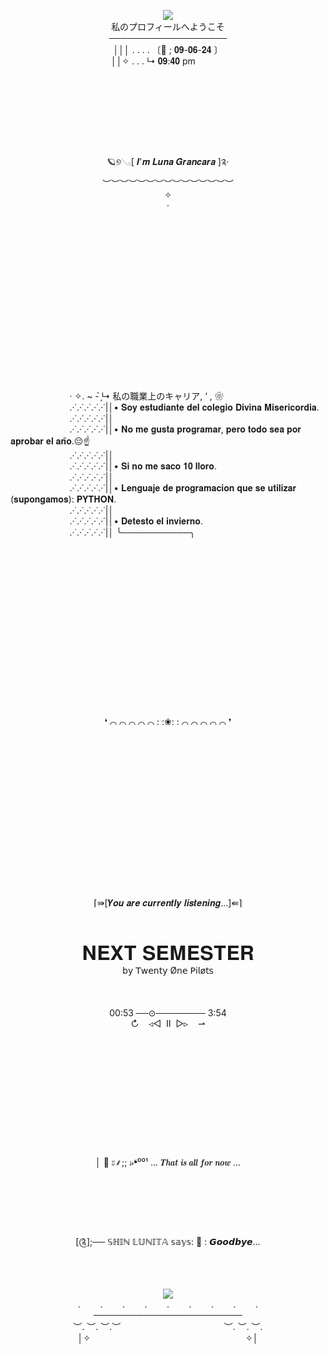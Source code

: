 <p align="center">
<img src="https://github.com/shin-lunita/wiii/assets/171997364/1be9da02-2440-4fb1-a7b0-e15b507d914a"/> <br>
私のプロフィールへようこそ<br>
───────────────────<br>
│││  .  .  .  . 〔🍑 ; 𝟎𝟗-𝟎𝟔-𝟐𝟒 〕<br>
││✧      .  .  .      ↳ 𝟎𝟗:𝟒𝟎 pm&nbsp;&nbsp;&nbsp;&nbsp;&nbsp;&nbsp;&nbsp;&nbsp;&nbsp;&nbsp;&nbsp;&nbsp;<br>
&nbsp;&nbsp;<br>
&nbsp;&nbsp;<br>
&nbsp;&nbsp;<br>
&nbsp;&nbsp;<br>
&nbsp;&nbsp;<br>
&nbsp;&nbsp;<br>
&nbsp;&nbsp;<br>
&nbsp;&nbsp;<br>
🪐୭𓂅[ 𝑰'𝒎 𝑳𝒖𝒏𝒂 𝑮𝒓𝒂𝒏𝒄𝒂𝒓𝒂 ]༉‧<br>
︶︶︶︶︶︶︶︶︶︶︶︶︶︶︶<br>
✧<br>
⋅<br>
&nbsp;&nbsp;<br>
&nbsp;&nbsp;<br>
&nbsp;&nbsp;<br>
&nbsp;&nbsp;<br>
&nbsp;&nbsp;<br>
&nbsp;&nbsp;<br>
&nbsp;&nbsp;<br>
&nbsp;&nbsp;<br>
&nbsp;&nbsp;<br>
&nbsp;&nbsp;<br>
&nbsp;&nbsp;<br>
&nbsp;&nbsp;<br>
&nbsp;&nbsp;<br>
&nbsp;&nbsp;<br>
&nbsp;&nbsp;<br>
&nbsp;&nbsp;<br>
</p>
&nbsp;&nbsp;&nbsp;&nbsp;&nbsp;&nbsp;&nbsp;&nbsp;&nbsp;&nbsp;&nbsp;&nbsp;&nbsp;&nbsp;&nbsp;&nbsp;&nbsp;&nbsp;&nbsp;&nbsp;&nbsp;&nbsp;&nbsp;&nbsp;· ✧. ~ - ̗̀↳ 私の職業上のキャリア, ‘ , ❀ <br>
&nbsp;&nbsp;&nbsp;&nbsp;&nbsp;&nbsp;&nbsp;&nbsp;&nbsp;&nbsp;&nbsp;&nbsp;&nbsp;&nbsp;&nbsp;&nbsp;&nbsp;&nbsp;&nbsp;&nbsp;&nbsp;&nbsp;&nbsp;&nbsp;.·˙.·˙.·˙.·˙.·˙|│• 𝐒𝐨𝐲 𝐞𝐬𝐭𝐮𝐝𝐢𝐚𝐧𝐭𝐞 𝐝𝐞𝐥 𝐜𝐨𝐥𝐞𝐠𝐢𝐨 𝐃𝐢𝐯𝐢𝐧𝐚 𝐌𝐢𝐬𝐞𝐫𝐢𝐜𝐨𝐫𝐝𝐢𝐚.<br> 
&nbsp;&nbsp;&nbsp;&nbsp;&nbsp;&nbsp;&nbsp;&nbsp;&nbsp;&nbsp;&nbsp;&nbsp;&nbsp;&nbsp;&nbsp;&nbsp;&nbsp;&nbsp;&nbsp;&nbsp;&nbsp;&nbsp;&nbsp;&nbsp;.·˙.·˙.·˙.·˙.·˙|│<br>
&nbsp;&nbsp;&nbsp;&nbsp;&nbsp;&nbsp;&nbsp;&nbsp;&nbsp;&nbsp;&nbsp;&nbsp;&nbsp;&nbsp;&nbsp;&nbsp;&nbsp;&nbsp;&nbsp;&nbsp;&nbsp;&nbsp;&nbsp;&nbsp;.·˙.·˙.·˙.·˙.·˙|│• 𝐍𝐨 𝐦𝐞 𝐠𝐮𝐬𝐭𝐚 𝐩𝐫𝐨𝐠𝐫𝐚𝐦𝐚𝐫, 𝐩𝐞𝐫𝐨 𝐭𝐨𝐝𝐨 𝐬𝐞𝐚 𝐩𝐨𝐫 𝐚𝐩𝐫𝐨𝐛𝐚𝐫 𝐞𝐥 𝐚𝐧̃𝐨.😔☝️<br> 
&nbsp;&nbsp;&nbsp;&nbsp;&nbsp;&nbsp;&nbsp;&nbsp;&nbsp;&nbsp;&nbsp;&nbsp;&nbsp;&nbsp;&nbsp;&nbsp;&nbsp;&nbsp;&nbsp;&nbsp;&nbsp;&nbsp;&nbsp;&nbsp;.·˙.·˙.·˙.·˙.·˙|│<br>
&nbsp;&nbsp;&nbsp;&nbsp;&nbsp;&nbsp;&nbsp;&nbsp;&nbsp;&nbsp;&nbsp;&nbsp;&nbsp;&nbsp;&nbsp;&nbsp;&nbsp;&nbsp;&nbsp;&nbsp;&nbsp;&nbsp;&nbsp;&nbsp;.·˙.·˙.·˙.·˙.·˙|│• 𝐒𝐢 𝐧𝐨 𝐦𝐞 𝐬𝐚𝐜𝐨 𝟏𝟎 𝐥𝐥𝐨𝐫𝐨.<br>
&nbsp;&nbsp;&nbsp;&nbsp;&nbsp;&nbsp;&nbsp;&nbsp;&nbsp;&nbsp;&nbsp;&nbsp;&nbsp;&nbsp;&nbsp;&nbsp;&nbsp;&nbsp;&nbsp;&nbsp;&nbsp;&nbsp;&nbsp;&nbsp;.·˙.·˙.·˙.·˙.·˙|│<br>
&nbsp;&nbsp;&nbsp;&nbsp;&nbsp;&nbsp;&nbsp;&nbsp;&nbsp;&nbsp;&nbsp;&nbsp;&nbsp;&nbsp;&nbsp;&nbsp;&nbsp;&nbsp;&nbsp;&nbsp;&nbsp;&nbsp;&nbsp;&nbsp;.·˙.·˙.·˙.·˙.·˙|│• 𝐋𝐞𝐧𝐠𝐮𝐚𝐣𝐞 𝐝𝐞 𝐩𝐫𝐨𝐠𝐫𝐚𝐦𝐚𝐜𝐢𝐨𝐧 𝐪𝐮𝐞 𝐬𝐞 𝐮𝐭𝐢𝐥𝐢𝐳𝐚𝐫 (𝐬𝐮𝐩𝐨𝐧𝐠𝐚𝐦𝐨𝐬): 𝐏𝐘𝐓𝐇𝐎𝐍.<br> 
&nbsp;&nbsp;&nbsp;&nbsp;&nbsp;&nbsp;&nbsp;&nbsp;&nbsp;&nbsp;&nbsp;&nbsp;&nbsp;&nbsp;&nbsp;&nbsp;&nbsp;&nbsp;&nbsp;&nbsp;&nbsp;&nbsp;&nbsp;&nbsp;.·˙.·˙.·˙.·˙.·˙|│<br>
&nbsp;&nbsp;&nbsp;&nbsp;&nbsp;&nbsp;&nbsp;&nbsp;&nbsp;&nbsp;&nbsp;&nbsp;&nbsp;&nbsp;&nbsp;&nbsp;&nbsp;&nbsp;&nbsp;&nbsp;&nbsp;&nbsp;&nbsp;&nbsp;.·˙.·˙.·˙.·˙.·˙|│• 𝐃𝐞𝐭𝐞𝐬𝐭𝐨 𝐞𝐥 𝐢𝐧𝐯𝐢𝐞𝐫𝐧𝐨.<br>
&nbsp;&nbsp;&nbsp;&nbsp;&nbsp;&nbsp;&nbsp;&nbsp;&nbsp;&nbsp;&nbsp;&nbsp;&nbsp;&nbsp;&nbsp;&nbsp;&nbsp;&nbsp;&nbsp;&nbsp;&nbsp;&nbsp;&nbsp;&nbsp;.·˙.·˙.·˙.·˙.·˙|│ ╰───────────╮<br>
<p align="center">
&nbsp;&nbsp;<br>
&nbsp;&nbsp;<br>
&nbsp;&nbsp;<br>
&nbsp;&nbsp;<br>
&nbsp;&nbsp;<br>
&nbsp;&nbsp;<br>
&nbsp;&nbsp;<br>
&nbsp;&nbsp;<br>
&nbsp;&nbsp;<br>
&nbsp;&nbsp;<br>
&nbsp;&nbsp;<br>
&nbsp;&nbsp;<br>
&nbsp;&nbsp;<br>
&nbsp;&nbsp;<br>
&nbsp;&nbsp;<br>
&nbsp;&nbsp;<br>
❛ ⌒ ⌒ ⌒ ⌒ ⌒ : :❀: : ⌒ ⌒ ⌒ ⌒ ⌒ ❜ <br>
&nbsp;&nbsp;<br>
&nbsp;&nbsp;<br>
&nbsp;&nbsp;<br>
&nbsp;&nbsp;<br>
&nbsp;&nbsp;<br>
&nbsp;&nbsp;<br>
&nbsp;&nbsp;<br>
&nbsp;&nbsp;<br>
&nbsp;&nbsp;<br>
&nbsp;&nbsp;<br>
&nbsp;&nbsp;<br>
&nbsp;&nbsp;<br>
&nbsp;&nbsp;<br>
&nbsp;&nbsp;<br>
&nbsp;&nbsp;<br>
&nbsp;&nbsp;<br>
⌈⇛[𝒀𝒐𝒖 𝒂𝒓𝒆 𝒄𝒖𝒓𝒓𝒆𝒏𝒕𝒍𝒚 𝒍𝒊𝒔𝒕𝒆𝒏𝒊𝒏𝒈...]⇚⌉<br>
&nbsp;&nbsp;<br>
&nbsp;&nbsp;<br>
&nbsp;&nbsp;<br>
<span style="font-size: 32px;">𝐍𝐄𝐗𝐓 𝐒𝐄𝐌𝐄𝐒𝐓𝐄𝐑</span> <br>
𝖻𝗒 𝖳𝗐𝖾𝗇𝗍𝗒 Ø𝗇𝖾 𝖯𝗂𝗅ø𝗍𝗌<br>
&nbsp;&nbsp;<br>
&nbsp;&nbsp;<br>
&nbsp;&nbsp;<br>
00:53 ──⊙──────── 3:54<br>
↻&nbsp;&nbsp;&nbsp;&nbsp;◃◁  II  ▷▹&nbsp;&nbsp;&nbsp;&nbsp;⇀<br>
&nbsp;&nbsp;<br>
&nbsp;&nbsp;<br>
&nbsp;&nbsp;<br>
&nbsp;&nbsp;<br>
&nbsp;&nbsp;<br>
&nbsp;&nbsp;<br>
&nbsp;&nbsp;<br>
&nbsp;&nbsp;<br>
&nbsp;&nbsp;<br>
&nbsp;&nbsp;<br>
&nbsp;&nbsp;<br>
&nbsp;&nbsp;<br>
│ 🦉 ะ⸙;; ⭟❛⁰⁰¹ ... 𝑻𝒉𝒂𝒕 𝒊𝒔 𝒂𝒍𝒍 𝒇𝒐𝒓 𝒏𝒐𝒘 ...<br>
&nbsp;&nbsp;<br>
&nbsp;&nbsp;<br>
&nbsp;&nbsp;<br>
&nbsp;&nbsp;<br>
&nbsp;&nbsp;<br>
&nbsp;&nbsp;<br>
[༊];── 𝕊ℍ𝕀ℕ 𝕃𝕌ℕ𝕀𝕋𝔸 𝕤𝕒𝕪𝕤: 🐾 : 𝙂𝙤𝙤𝙙𝙗𝙮𝙚...<br>
&nbsp;&nbsp;<br>
&nbsp;&nbsp;<br>
&nbsp;&nbsp;<br>
<img src="https://i.pinimg.com/564x/38/25/1c/38251c559eccf21ae4729fce97d62440.jpg"/><br>
.&nbsp;&nbsp;&nbsp;&nbsp;&nbsp;&nbsp;&nbsp;&nbsp;.&nbsp;&nbsp;&nbsp;&nbsp;&nbsp;&nbsp;&nbsp;&nbsp;.&nbsp;&nbsp;&nbsp;&nbsp;&nbsp;&nbsp;&nbsp;&nbsp;.&nbsp;&nbsp;&nbsp;&nbsp;&nbsp;&nbsp;&nbsp;&nbsp;.&nbsp;&nbsp;&nbsp;&nbsp;&nbsp;&nbsp;&nbsp;&nbsp;.&nbsp;&nbsp;&nbsp;&nbsp;&nbsp;&nbsp;&nbsp;&nbsp;.&nbsp;&nbsp;&nbsp;&nbsp;&nbsp;&nbsp;&nbsp;&nbsp;.&nbsp;&nbsp;&nbsp;&nbsp;&nbsp;&nbsp;&nbsp;&nbsp;.<br>
────────────────────────<br>
︶. ︶. ︶.︶&nbsp;&nbsp;&nbsp;&nbsp;&nbsp;&nbsp;&nbsp;&nbsp;&nbsp;&nbsp;&nbsp;&nbsp;&nbsp;&nbsp;&nbsp;&nbsp;&nbsp;&nbsp;&nbsp;&nbsp;&nbsp;&nbsp;&nbsp;&nbsp;&nbsp;&nbsp;&nbsp;&nbsp;&nbsp;&nbsp;&nbsp;&nbsp;&nbsp;&nbsp;&nbsp;&nbsp;&nbsp;&nbsp;&nbsp;&nbsp;&nbsp;&nbsp;︶. ︶. ︶.<br>
│✧&nbsp;&nbsp;&nbsp;&nbsp;&nbsp;&nbsp;&nbsp;&nbsp;&nbsp;&nbsp;&nbsp;&nbsp;&nbsp;&nbsp;&nbsp;&nbsp;&nbsp;&nbsp;&nbsp;&nbsp;&nbsp;&nbsp;&nbsp;&nbsp;&nbsp;&nbsp;&nbsp;&nbsp;&nbsp;&nbsp;&nbsp;&nbsp;&nbsp;&nbsp;&nbsp;&nbsp;&nbsp;&nbsp;&nbsp;&nbsp;&nbsp;&nbsp;&nbsp;&nbsp;&nbsp;&nbsp;&nbsp;&nbsp;&nbsp;&nbsp;&nbsp;&nbsp;&nbsp;&nbsp;&nbsp;&nbsp;&nbsp;&nbsp;&nbsp;&nbsp;&nbsp;&nbsp;&nbsp;✧│<br>
&nbsp;&nbsp;<br>
&nbsp;&nbsp;<br>
&nbsp;&nbsp;<br>
&nbsp;&nbsp;<br>
&nbsp;&nbsp;<br>
&nbsp;&nbsp;<br>
</p>
